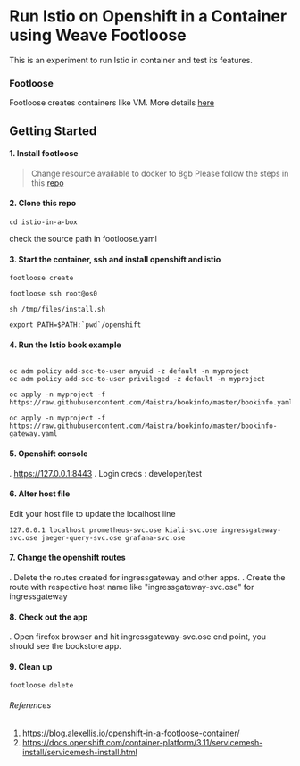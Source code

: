 # Run Istio on Openshift in a Container using Weave Footloose

This is an experiment to run Istio in container and test its features.

### Footloose

Footloose creates containers like VM. More details [here](https://github.com/weaveworks/footloose)

## Getting Started

#### 1. Install footloose

> Change resource available to docker to 8gb
> Please follow the steps in this [repo](https://github.com/weaveworks/footloose)

#### 2. Clone this repo

```jshell
cd istio-in-a-box
```

check the source path in footloose.yaml

#### 3. Start the container, ssh and install openshift and istio

```jshell
footloose create

footloose ssh root@os0

sh /tmp/files/install.sh

export PATH=$PATH:`pwd`/openshift
```

#### 4. Run the Istio book example

```jshell

oc adm policy add-scc-to-user anyuid -z default -n myproject
oc adm policy add-scc-to-user privileged -z default -n myproject

oc apply -n myproject -f https://raw.githubusercontent.com/Maistra/bookinfo/master/bookinfo.yaml

oc apply -n myproject -f https://raw.githubusercontent.com/Maistra/bookinfo/master/bookinfo-gateway.yaml

```
#### 5. Openshift console

. https://127.0.0.1:8443
. Login creds : developer/test

#### 6. Alter host file

Edit your host file to update the localhost line

```
127.0.0.1 localhost prometheus-svc.ose kiali-svc.ose ingressgateway-svc.ose jaeger-query-svc.ose grafana-svc.ose
```

#### 7. Change the openshift routes

. Delete the routes created for ingressgateway and other apps.
. Create the route with respective host name like "ingressgateway-svc.ose" for ingressgateway

#### 8. Check out the app

. Open firefox browser and hit ingressgateway-svc.ose end point, you should see the bookstore app.

#### 9. Clean up

```
footloose delete
```

###### References

1. https://blog.alexellis.io/openshift-in-a-footloose-container/
2. https://docs.openshift.com/container-platform/3.11/servicemesh-install/servicemesh-install.html


